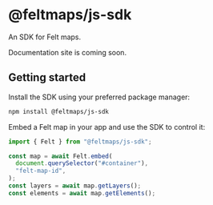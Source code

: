 # @feltmaps/js-sdk

An SDK for Felt maps.

Documentation site is coming soon.

## Getting started

Install the SDK using your preferred package manager:

```bash
npm install @feltmaps/js-sdk
```

Embed a Felt map in your app and use the SDK to control it:

```typescript
import { Felt } from "@feltmaps/js-sdk";

const map = await Felt.embed(
  document.querySelector("#container"),
  "felt-map-id",
);
const layers = await map.getLayers();
const elements = await map.getElements();
```
